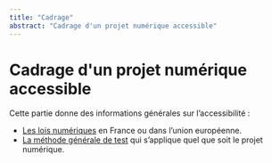 ```yaml
---
title: "Cadrage"
abstract: "Cadrage d'un projet numérique accessible"
---
```


# Cadrage d'un projet numérique accessible

Cette partie donne des informations générales sur l’accessibilité : 
- [Les lois numériques](/fr/cadrage/cadre-legal/) en France ou dans l’union européenne.
- [La méthode générale de test](/fr/cadrage/methode-de-test/) qui s’applique quel que soit le projet numérique.

